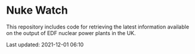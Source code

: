 # Nuke Watch

This repository includes code for retrieving the latest information available on the output of EDF nuclear power plants in the UK.

Last updated: 2021-12-01 06:10